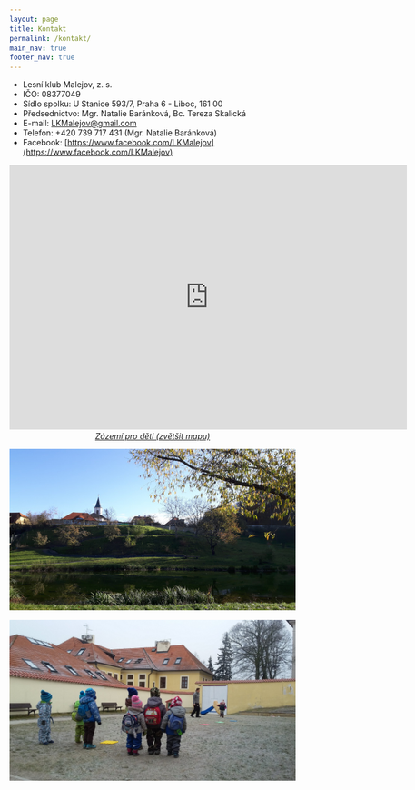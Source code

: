 ```yaml
---
layout: page
title: Kontakt
permalink: /kontakt/
main_nav: true
footer_nav: true
---
```


- Lesní klub Malejov, z. s.
- IČO: 08377049
- Sídlo spolku: U Stanice 593/7, Praha 6 - Liboc, 161 00
- Předsednictvo: Mgr. Natalie Baránková, Bc. Tereza Skalická
- E-mail: [LKMalejov@gmail.com](mailto:LKMalejov@gmail.com)
- Telefon: +420 739 717 431 (Mgr. Natalie Baránková)
- Facebook: [https://www.facebook.com/LKMalejov](https://www.facebook.com/LKMalejov)

<p style="text-align: center; font-style: italic;">
<iframe style="border:none" src="https://en.frame.mapy.cz/s/godatejugo" width="700" height="466" frameborder="0"></iframe>
<a href="https://en.mapy.cz/s/bunedotufu">Zázemí pro děti (zvětšit mapu)</a>
</p>

![Panorama kostela](/assets/article_images/kostel.jpg)

![Náměstíčko u kostela](/assets/article_images/kostel_namesti.jpg)
